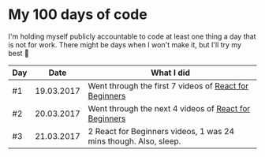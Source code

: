 # My 100 days of code

I'm holding myself publicly accountable to code at least one thing a day that is not for work. There might be days
when I won't make it, but I'll try my best 🦄

Day | Date | What I did
--- | --- | ---
#1 | 19.03.2017 | Went through the first 7 videos of [React for Beginners](https://reactforbeginners.com)
#2 | 20.03.2017 | Went through the next 4 videos of [React for Beginners](https://reactforbeginners.com)
#3 | 21.03.2017 | 2 React for Beginners videos, 1 was 24 mins though. Also, sleep.